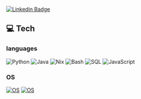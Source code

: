 [![Linkedin Badge](https://img.shields.io/badge/-LinkedIn-0e76a8?style=flat-square&logo=Linkedin&logoColor=white)](https://www.linkedin.com/in/jfisher97)


<!--
**fisherrjd/fisherrjd** is a ✨ _special_ ✨ repository because its `README.md` (this file) appears on your GitHub profile.

Here are some ideas to get you started:

- 🔭 I’m currently working on ...
- 🌱 I’m currently learning ...
- ⚡ Fun fact: ...
-->

## 💻 Tech

### languages

![Python](https://img.shields.io/badge/-Python-black?style=flat-square&logo=Python)
![Java](https://img.shields.io/badge/-Java-black?style=flat-square&logo=Java)
![Nix](https://img.shields.io/badge/-Nix-black?style=flat-square&logo=nixos)
![Bash](https://img.shields.io/badge/-Bash-black?style=flat-square&logo=gnubash)
![SQL](https://img.shields.io/badge/-SQL-000?&logo=postgresql)
![JavaScript](https://img.shields.io/badge/-JavaScript-000?&logo=JavaScript)

<!-- ### SaaS

![GitHub](https://img.shields.io/badge/-GitHub-181717?style=flat-square&logo=github)
![GitLab](https://img.shields.io/badge/-GitLab-FCA121?style=flat-square&logo=gitlab) -->

### OS

[![OS](https://img.shields.io/badge/OS-Windows-informational?style=flat-square&logo=Microsoft&logoColor=white)](https://en.wikipedia.org/wiki/Windows)
[![OS](https://img.shields.io/badge/OS-Linux-informational?style=flat-square&logo=linux&logoColor=white)](https://en.wikipedia.org/wiki/Linux) 



